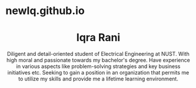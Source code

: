 # newIq.github.io
<!DOCTYPE html>
<html lang="en">

<head>
    <meta charset="UTF-8">
    <meta http-equiv="X-UA-Compatible" content="IE=edge">
    <meta name="viewport" content="width=device-width, initial-scale=1.0">
 <body>
    <header>
        <h1>Iqra Rani</h1>
        <p>Diligent and detail-oriented student of Electrical Engineering at NUST. With high moral and passionate towards my bachelor's degree. Have experience in various aspects like problem-solving strategies and key business initiatives etc. Seeking to gain a position in an organization that permits me to utilize my skills and provide me a lifetime learning environment.</p>
    </header>
  </body>

</html>   
